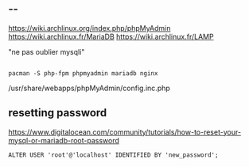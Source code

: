 ## --

https://wiki.archlinux.org/index.php/phpMyAdmin
https://wiki.archlinux.fr/MariaDB
https://wiki.archlinux.fr/LAMP



"ne pas oublier mysqli"
```

pacman -S php-fpm phpmyadmin mariadb nginx
```

/usr/share/webapps/phpMyAdmin/config.inc.php


## resetting password

https://www.digitalocean.com/community/tutorials/how-to-reset-your-mysql-or-mariadb-root-password

```
ALTER USER 'root'@'localhost' IDENTIFIED BY 'new_password';
```




